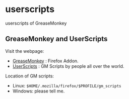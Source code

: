userscripts
===========

userscripts of GreaseMonkey

GreaseMonkey and UserScripts
----

Visit the webpage:

   * [GreaseMonkey](https://addons.mozilla.org/en-US/firefox/addon/greasemonkey/) 
   : Firefox Addon. 
   * [UserScripts](http://userscripts.org/) 
   : GM Scripts by people all over the world. 

Location of GM scripts:

   * Linux: `$HOME/.mozilla/firefox/$PROFILE/gm_scripts`
   * Windows: please tell me. 


